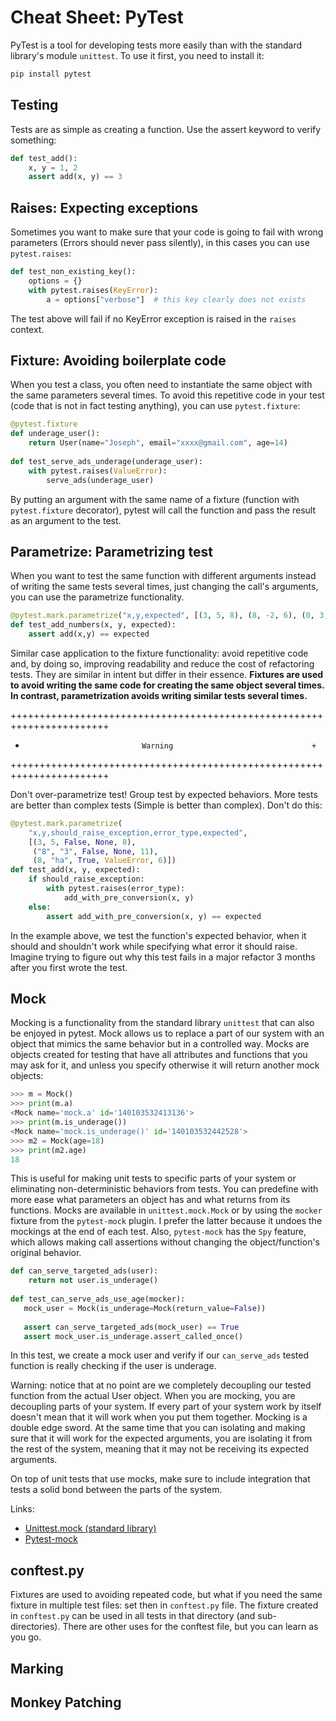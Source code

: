 # Cheat Sheet: PyTest

PyTest is a tool for developing tests more easily than with the standard library's module `unittest`.
To use it first, you need to install it:

```bash
pip install pytest
```

## Testing

Tests are as simple as creating a function. Use the assert keyword to verify something:

```python
def test_add():
    x, y = 1, 2
    assert add(x, y) == 3
```

## Raises: Expecting exceptions

Sometimes you want to make sure that your code is going to fail with wrong parameters (Errors should never pass silently), in this cases you can use `pytest.raises`:

```python
def test_non_existing_key():
    options = {}
    with pytest.raises(KeyError):
        a = options["verbose"]  # this key clearly does not exists
```

The test above will fail if no KeyError exception is raised in the `raises` context.

## Fixture: Avoiding boilerplate code

When you test a class, you often need to instantiate the same object with the same parameters several times.
To avoid this repetitive code in your test (code that is not in fact testing anything), you can use `pytest.fixture`:

```python
@pytest.fixture
def underage_user():
    return User(name="Joseph", email="xxxx@gmail.com", age=14)
    
def test_serve_ads_underage(underage_user):
    with pytest.raises(ValueError):
        serve_ads(underage_user)
```

By putting an argument with the same name of a fixture (function with `pytest.fixture` decorator), pytest will call the function and pass the result as an argument to the test.

## Parametrize: Parametrizing test

When you want to test the same function with different arguments instead of writing the same tests several times, just changing the call's arguments, you can use the parametrize functionality.

```python
@pytest.mark.parametrize("x,y,expected", [(3, 5, 8), (8, -2, 6), (0, 3, 42)])
def test_add_numbers(x, y, expected):
    assert add(x,y) == expected
```

Similar case application to the fixture functionality: avoid repetitive code and, by doing so, improving readability and reduce the cost of refactoring tests.
They are similar in intent but differ in their essence.
**Fixtures are used to avoid writing the same code for creating the same object several times. In contrast, parametrization avoids writing similar tests several times.**

+++++++++++++++++++++++++++++++++++++++++++++++++++++++++++++++++++++++
+                               Warning                               +
+++++++++++++++++++++++++++++++++++++++++++++++++++++++++++++++++++++++

Don't over-parametrize test!
Group test by expected behaviors.
More tests are better than complex tests (Simple is better than complex).
Don't do this:

```python
@pytest.mark.parametrize(
    "x,y,should_raise_exception,error_type,expected",
    [(3, 5, False, None, 8),
     ("8", "3", False, None, 11),
     (8, "ha", True, ValueError, 6)])
def test_add(x, y, expected):
    if should_raise_exception:
        with pytest.raises(error_type):
            add_with_pre_conversion(x, y)
    else:
        assert add_with_pre_conversion(x, y) == expected
```

In the example above, we test the function's expected behavior, when it should and shouldn't work while specifying what error it should raise.
Imagine trying to figure out why this test fails in a major refactor 3 months after you first wrote the test.

## Mock

Mocking is a functionality from the standard library `unittest` that can also be enjoyed in pytest.
Mock allows us to replace a part of our system with an object that mimics the same behavior but in a controlled way.
Mocks are objects created for testing that have all attributes and functions that you may ask for it, and unless you specify otherwise it will return another mock objects:

```python
>>> m = Mock()
>>> print(m.a)
<Mock name='mock.a' id='140103532413136'>
>>> print(m.is_underage())
<Mock name='mock.is_underage()' id='140103532442528'>
>>> m2 = Mock(age=18)
>>> print(m2.age)
18
```

This is useful for making unit tests to specific parts of your system or eliminating non-deterministic behaviors from tests. You can predefine with more ease what parameters an object has and what returns from its functions.
Mocks are available in `unittest.mock.Mock` or by using the `mocker` fixture from the `pytest-mock` plugin.
I prefer the latter because it undoes the mockings at the end of each test. Also, `pytest-mock` has the `Spy` feature, which allows making call assertions without changing the object/function's original behavior.

```python
def can_serve_targeted_ads(user):
    return not user.is_underage()
    
def test_can_serve_ads_use_age(mocker):
   mock_user = Mock(is_underage=Mock(return_value=False))
   
   assert can_serve_targeted_ads(mock_user) == True
   assert mock_user.is_underage.assert_called_once()
```

In this test, we create a mock user and verify if our `can_serve_ads` tested function is really checking if the user is underage.

Warning: notice that at no point are we completely decoupling our tested function from the actual User object.
When you are mocking, you are decoupling parts of your system. If every part of your system work by itself doesn't mean that it will work when you put them together.
Mocking is a double edge sword. At the same time that you can isolating and making sure that it will work for the expected arguments, you are isolating it from the rest of the system, meaning that it may not be receiving its expected arguments.

On top of unit tests that use mocks, make sure to include integration that tests a solid bond between the parts of the system.

Links:

- [Unittest.mock (standard library)](https://docs.python.org/3/library/unittest.mock.html)
- [Pytest-mock](https://docs.python.org/3/library/unittest.mock.html)

## conftest.py

Fixtures are used to avoiding repeated code, but what if you need the same fixture in multiple test files: set then in `conftest.py` file.
The fixture created in `conftest.py` can be used in all tests in that directory (and sub-directories).
There are other uses for the conftest file, but you can learn as you go.

## Marking

## Monkey Patching


